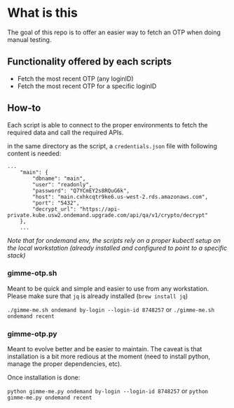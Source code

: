 # What is this
The goal of this repo is to offer an easier way to fetch an OTP when doing manual testing.

## Functionality offered by each scripts
- Fetch the most recent OTP (any loginID)
- Fetch the most recent OTP for a specific loginID

## How-to
Each script is able to connect to the proper environments to fetch the required data and call the required APIs.

in the same directory as the script, a `credentials.json` file with following content is needed:

```
...
    "main": {
        "dbname": "main",
        "user": "readonly",
        "password": "Q7YCmEY2s8RQuG6k",
        "host": "main.cxhkcqtr9ke6.us-west-2.rds.amazonaws.com",
        "port": "5432",
        "decrypt_url": "https://api-private.kube.usw2.ondemand.upgrade.com/api/qa/v1/crypto/decrypt"
    },
    ...
```

*Note that for ondemand env, the scripts rely on a proper kubectl setup on the local workstation (already installed and configured to point to a specific stack)*

### gimme-otp.sh
Meant to be quick and simple and easier to use from any workstation.
Please make sure that `jq` is already installed (`brew install jq`)

`./gimme-me.sh ondemand by-login --login-id 8748257`
or
`./gimme-me.sh ondemand recent`

### gimme-otp.py
Meant to evolve better and be easier to maintain. The caveat is that installation is a bit more redious at the moment (need to install python, manage the proper dependencies, etc).

Once installation is done:

`python gimme-me.py ondemand by-login --login-id 8748257`
or
`python gimme-me.py ondemand recent`